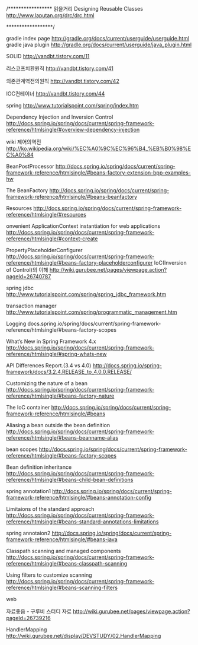 /*****************
읽을거리
Designing Reusable Classes 
http://www.laputan.org/drc/drc.html


******************/

gradle index page
http://gradle.org/docs/current/userguide/userguide.html
gradle java plugin
http://gradle.org/docs/current/userguide/java_plugin.html

SOLID
http://vandbt.tistory.com/11

리스코프치환원칙
http://vandbt.tistory.com/41

의존관계역전의원칙
http://vandbt.tistory.com/42



IOC컨테이너
http://vandbt.tistory.com/44

spring 
http://www.tutorialspoint.com/spring/index.htm

Dependency Injection and Inversion Control
http://docs.spring.io/spring/docs/current/spring-framework-reference/htmlsingle/#overview-dependency-injection

wiki 제어의역전
http://ko.wikipedia.org/wiki/%EC%A0%9C%EC%96%B4_%EB%B0%98%EC%A0%84



BeanPostProcessor
http://docs.spring.io/spring/docs/current/spring-framework-reference/htmlsingle/#beans-factory-extension-bpp-examples-hw


The BeanFactory
http://docs.spring.io/spring/docs/current/spring-framework-reference/htmlsingle/#beans-beanfactory

Resources
http://docs.spring.io/spring/docs/current/spring-framework-reference/htmlsingle/#resources


onvenient ApplicationContext instantiation for web applications
http://docs.spring.io/spring/docs/current/spring-framework-reference/htmlsingle/#context-create




PropertyPlaceholderConfigurer
http://docs.spring.io/spring/docs/current/spring-framework-reference/htmlsingle/#beans-factory-placeholderconfigurer
IoC(Inversion of Control)의 이해 
http://wiki.gurubee.net/pages/viewpage.action?pageId=26740787



spring jdbc
http://www.tutorialspoint.com/spring/spring_jdbc_framework.htm

transaction manager
http://www.tutorialspoint.com/spring/programmatic_management.htm

Logging
docs.spring.io/spring/docs/current/spring-framework-reference/htmlsingle/#beans-factory-scopes


What’s New in Spring Framework 4.x
http://docs.spring.io/spring/docs/current/spring-framework-reference/htmlsingle/#spring-whats-new

API Differences Report.(3.4 vs 4.0)
http://docs.spring.io/spring-framework/docs/3.2.4.RELEASE_to_4.0.0.RELEASE/

Customizing the nature of a bean
http://docs.spring.io/spring/docs/current/spring-framework-reference/htmlsingle/#beans-factory-nature

The IoC container
http://docs.spring.io/spring/docs/current/spring-framework-reference/htmlsingle/#beans

Aliasing a bean outside the bean definition
http://docs.spring.io/spring/docs/current/spring-framework-reference/htmlsingle/#beans-beanname-alias

bean scopes
http://docs.spring.io/spring/docs/current/spring-framework-reference/htmlsingle/#beans-factory-scopes

Bean definition inheritance
http://docs.spring.io/spring/docs/current/spring-framework-reference/htmlsingle/#beans-child-bean-definitions

spring annotation1
http://docs.spring.io/spring/docs/current/spring-framework-reference/htmlsingle/#beans-annotation-config

Limitaions of the standard approach
http://docs.spring.io/spring/docs/current/spring-framework-reference/htmlsingle/#beans-standard-annotations-limitations

spring annotaion2
http://docs.spring.io/spring/docs/current/spring-framework-reference/htmlsingle/#beans-java

Classpath scanning and managed components
http://docs.spring.io/spring/docs/current/spring-framework-reference/htmlsingle/#beans-classpath-scanning

Using filters to customize scanning
http://docs.spring.io/spring/docs/current/spring-framework-reference/htmlsingle/#beans-scanning-filters

web

자료좋음 - 구루비 스터디 자료
http://wiki.gurubee.net/pages/viewpage.action?pageId=26739216

HandlerMapping
http://wiki.gurubee.net/display/DEVSTUDY/02.HandlerMapping


